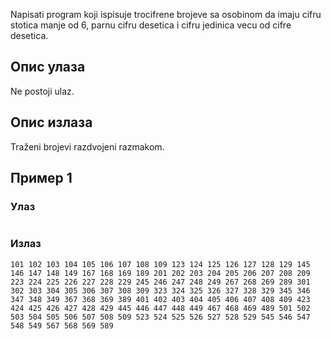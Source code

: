 Napisati program koji ispisuje trocifrene brojeve sa osobinom da imaju cifru stotica manje od 6, parnu cifru desetica i cifru jedinica vecu od cifre desetica.

## Опис улаза

Ne postoji ulaz.

## Опис излаза

Traženi brojevi razdvojeni razmakom.

## Пример 1

### Улаз

~~~

~~~

### Излаз

~~~
101 102 103 104 105 106 107 108 109 123 124 125 126 127 128 129 145 146 147 148 149 167 168 169 189 201 202 203 204 205 206 207 208 209 223 224 225 226 227 228 229 245 246 247 248 249 267 268 269 289 301 302 303 304 305 306 307 308 309 323 324 325 326 327 328 329 345 346 347 348 349 367 368 369 389 401 402 403 404 405 406 407 408 409 423 424 425 426 427 428 429 445 446 447 448 449 467 468 469 489 501 502 503 504 505 506 507 508 509 523 524 525 526 527 528 529 545 546 547 548 549 567 568 569 589 
~~~
